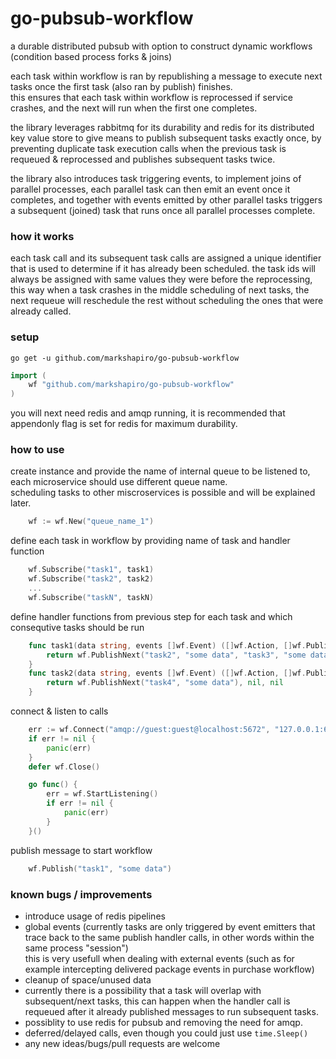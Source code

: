 # go-pubsub-workflow

a durable distributed pubsub with option to construct dynamic workflows (condition based process forks & joins)

each task within workflow is ran by republishing a message to execute next tasks once the first task (also ran by publish) finishes.
<br>this ensures that each task within workflow is reprocessed if service crashes, and the next will run when the first one completes.

the library leverages rabbitmq for its durability and redis for its distributed key value store to give means to publish subsequent tasks exactly once, by preventing duplicate task execution calls when the previous task is requeued & reprocessed and publishes subsequent tasks twice.

the library also introduces task triggering events, to implement joins of parallel processes, each parallel task can then emit an event once it completes, and together with events emitted by other parallel tasks triggers a subsequent (joined) task that runs once all parallel processes complete.

### how it works

each task call and its subsequent task calls are assigned a unique identifier that is used to determine if it has already been scheduled.
the task ids will always be assigned with same values they were before the reprocessing, this way when a task crashes in the middle scheduling of next tasks, the next requeue will reschedule the rest without scheduling the ones that were already called.

### setup

`go get -u github.com/markshapiro/go-pubsub-workflow`

```go
import (
	wf "github.com/markshapiro/go-pubsub-workflow"
)
```

you will next need redis and amqp running, it is recommended that appendonly flag is set for redis for maximum durability.

### how to use

create instance and provide the name of internal queue to be listened to, each microservice should use different queue name.
<br>scheduling tasks to other miscroservices is possible and will be explained later.
```go
    wf := wf.New("queue_name_1")
```
define each task in workflow by providing name of task and handler function
```go
    wf.Subscribe("task1", task1)
    wf.Subscribe("task2", task2)
    ...
    wf.Subscribe("taskN", taskN)
```
define handler functions from previous step for each task and which consequtive tasks should be run
``` go
    func task1(data string, events []wf.Event) ([]wf.Action, []wf.PublishTrigger, error) {
        return wf.PublishNext("task2", "some data", "task3", "some data"), nil, nil
    }
    func task2(data string, events []wf.Event) ([]wf.Action, []wf.PublishTrigger, error) {
        return wf.PublishNext("task4", "some data"), nil, nil
    }
```
connect & listen to calls
```go
    err := wf.Connect("amqp://guest:guest@localhost:5672", "127.0.0.1:6379")
    if err != nil {
        panic(err)
    }
    defer wf.Close()

    go func() {
        err = wf.StartListening()
        if err != nil {
            panic(err)
        }
    }()
```
publish message to start workflow
```go
    wf.Publish("task1", "some data")
```

### known bugs / improvements
- introduce usage of redis pipelines
- global events (currently tasks are only triggered by event emitters that trace back to the same publish handler calls, in other words within the same process "session")
<br/>this is very usefull when dealing with external events (such as for example intercepting delivered package events in purchase workflow)
- cleanup of space/unused data
- currently there is a possibility that a task will overlap with subsequent/next tasks, this can happen when the handler call is requeued after it already published messages to run subsequent tasks.
- possiblity to use redis for pubsub and removing the need for amqp.
- deferred/delayed calls, even though you could just use `time.Sleep()`
- any new ideas/bugs/pull requests are welcome